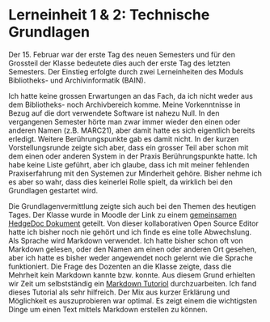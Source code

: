 # Lerneinheit 1 & 2: Technische Grundlagen
Der 15. Februar war der erste Tag des neuen Semesters und für den Grossteil der Klasse bedeutete dies auch der erste Tag des letzten Semesters. Der Einstieg erfolgte durch zwei Lerneinheiten des Moduls Bibliotheks- und Archivinformatik (BAIN).

Ich hatte keine grossen Erwartungen an das Fach, da ich nicht weder aus dem Bibliotheks- noch Archivbereich komme. Meine Vorkenntnisse in Bezug auf die dort verwendete Software ist nahezu Null. In den vergangenen Semester hörte man zwar immer wieder den einen oder anderen Namen (z.B. MARC21), aber damit hatte es sich eigentlich bereits erledigt. Weitere Berührungspunkte gab es damit nicht. In der kurzen Vorstellungsrunde zeigte sich aber, dass ein grosser Teil aber schon mit dem einen oder anderen System in der Praxis Berührungspunkte hatte. Ich habe keine Liste geführt, aber ich glaube, dass ich mit meiner fehlenden Praxiserfahrung mit den Systemen zur Minderheit gehöre. Bisher nehme ich es aber so wahr, dass dies keinerlei Rolle spielt, da wirklich bei den Grundlagen gestartet wird.

Die Grundlagenvermittlung zeigte sich auch bei den Themen des heutigen Tages. Der Klasse wurde in Moodle der Link zu einem [gemeinsamen HedgeDoc Dokument](https://pad.gwdg.de/Nj7bLYj_QHqaP9o29V0yGw#) geteilt. Von dieser kollaborativen Open Source Editor hatte ich bisher noch nie gehört und ich finde es eine tolle Abwechslung. Als Sprache wird Markdown verwendet. Ich hatte bisher schon oft von Markdown gelesen, oder den Namen am einen oder anderen Ort gesehen, aber ich hatte es bisher weder angewendet noch gelernt wie die Sprache funktioniert. Die Frage des Dozenten an die Klasse zeigte, dass die Mehrheit kein Markdown kannte bzw. konnte. Aus diesem Grund erhielten wir Zeit um selbstständig ein [Markdown Tutoriol](https://www.markdowntutorial.com) durchzuarbeiten. Ich fand dieses Tutorial als sehr hilfreich. Der Mix aus kurzer Erklärung und Möglichkeit es auszuprobieren war optimal. Es zeigt einem die wichtigsten Dinge um einen Text mittels Markdown erstellen zu können. 
